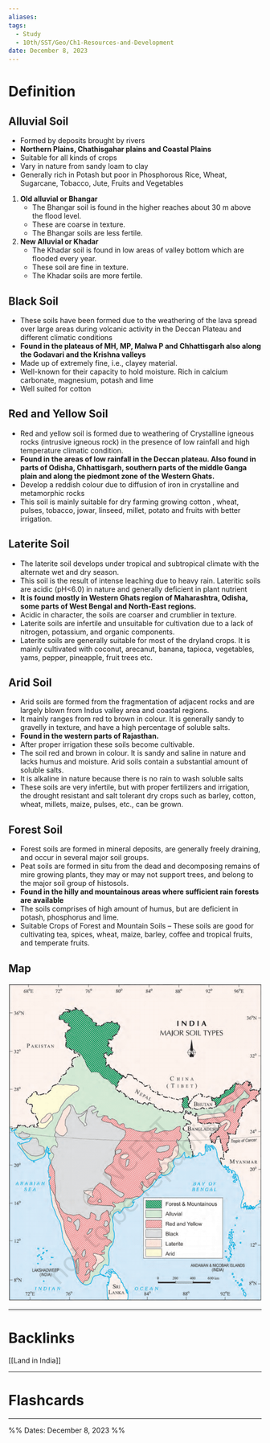 ```yaml
---
aliases: 
tags:
  - Study
  - 10th/SST/Geo/Ch1-Resources-and-Development
date: December 8, 2023
---
```

# Definition
## Alluvial Soil
- Formed by deposits brought by rivers
- **Northern Plains, Chathisgahar plains and Coastal Plains**
- Suitable for all kinds of crops
- Vary in nature from sandy loam to clay
- Generally rich in Potash but poor in Phosphorous
  Rice, Wheat, Sugarcane, Tobacco, Jute, Fruits and Vegetables
1.  **Old alluvial or Bhangar**
	- The Bhangar soil is found in the higher reaches about 30 m above the flood level. 
	- These are coarse in texture.
	- The Bhangar soils are less fertile.
2. **New Alluvial or Khadar**
	- The Khadar soil is found in low areas of valley bottom which are flooded every year. 
	- These soil are fine in texture.
	- The Khadar soils are more fertile.
## Black Soil
- These soils have been formed due to the weathering of the lava spread over large areas during volcanic activity in the Deccan Plateau and different climatic conditions
- **Found in the plateaus of MH, MP, Malwa P and Chhattisgarh also along the Godavari and the Krishna valleys**
- Made up of extremely fine, i.e., clayey material. 
- Well-known for their capacity to hold moisture. Rich in calcium carbonate, magnesium, potash and lime
- Well suited for cotton
## Red and Yellow Soil
- Red and yellow soil is formed due to weathering of Crystalline igneous rocks (intrusive igneous rock) in the presence of low rainfall and high temperature climatic condition.
- **Found in the areas of low rainfall in the Deccan plateau. Also found in parts of Odisha, Chhattisgarh, southern parts of the middle Ganga plain and along the piedmont zone of the Western Ghats.**
- Develop a reddish colour due to diffusion of iron in crystalline and metamorphic rocks
- This soil is mainly suitable for dry farming growing cotton , wheat, pulses, tobacco, jowar, linseed, millet, potato and fruits with better irrigation.
## Laterite Soil
- The laterite soil develops under tropical and subtropical climate with the alternate wet and dry season.
- This soil is the result of intense leaching due to heavy rain. Lateritic soils are acidic (pH<6.0) in nature and generally deficient in plant nutrient
- **It is found mostly in Western Ghats region of Maharashtra, Odisha, some parts of West Bengal and North-East regions.**
- Acidic in character, the soils are coarser and crumblier in texture. 
- Laterite soils are infertile and unsuitable for cultivation due to a lack of nitrogen, potassium, and organic components.
- Laterite soils are generally suitable for most of the dryland crops. It is mainly cultivated with coconut, arecanut, banana, tapioca, vegetables, yams, pepper, pineapple, fruit trees etc.
## Arid Soil
- Arid soils are formed from the fragmentation of adjacent rocks and are largely blown from Indus valley area and coastal regions. 
- It mainly ranges from red to brown in colour. It is generally sandy to gravelly in texture, and have a high percentage of soluble salts.
- **Found in the western parts of Rajasthan.**
- After proper irrigation these soils become cultivable.
- The soil red and brown in colour. It is sandy and saline in nature and lacks humus and moisture. Arid soils contain a substantial amount of soluble salts. 
- It is alkaline in nature because there is no rain to wash soluble salts
- These soils are very infertile, but with proper fertilizers and irrigation, the drought resistant and salt tolerant dry crops such as barley, cotton, wheat, millets, maize, pulses, etc., can be grown.
## Forest Soil
- Forest soils are formed in mineral deposits, are generally freely draining, and occur in several major soil groups. 
- Peat soils are formed in situ from the dead and decomposing remains of mire growing plants, they may or may not support trees, and belong to the major soil group of histosols.
- **Found in the hilly and mountainous areas where sufficient rain forests are available**
- The soils comprises of high amount of humus, but are deficient in potash, phosphorus and lime.
- Suitable Crops of Forest and Mountain Soils – These soils are good for cultivating tea, spices, wheat, maize, barley, coffee and tropical fruits, and temperate fruits.

## Map
![Pasted image 20231208210919.png](assets/pasted-image-20231208210919-8fbb078b98dcc3d48cac696728c72dcb.png)

---
# Backlinks
[[Land in India]]

---
# Flashcards


---

%%
Dates: December 8, 2023
%%